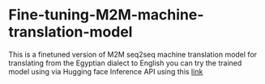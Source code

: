 # Fine-tuning-M2M-machine-translation-model
This is a finetuned version of M2M seq2seq machine translation model for translating from the Egyptian dialect to English 
you can try the trained model using via Hugging face Inference API using this [link](https://huggingface.co/Ragab167/output)
